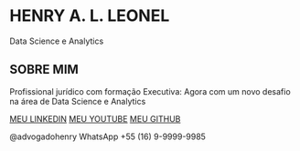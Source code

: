 <html lang="en">
  <head>  
    
<!-- Intro -->
<div class="intro">
<div class="intro-body">
	<div class="container">
		<div class="row justify-content-center">
			<div class="col-md-8">
				<h1 class="brand-heading">HENRY A. L. LEONEL</h1>
				<p class="intro-text">
					<!-- ADVOGADO - CONSULTOR - INVESTIDOR -->
					         Data Science e Analytics
				</p>
				<a href="#pageid" class="btn btn-circle page-scroll">
				<i class="fa fa-angle-double-down animated"></i>
				</a>
			</div>
		</div>
	</div>
</div>
</div>
      
<!-- About -->
<section id="pageid">
<div class="container content-section text-center">
	<div class="row justify-content-center">		
		<div class="col-md-8">
            <h2 class="d-block">SOBRE MIM</h2>
			<p>
				Profissional jurídico com formação Executiva: Agora com um novo desafio na área de Data Science e Analytics
			</p>
			<p>
				<a href="https://www.linkedin.com/in/advogadohenry/" target="_blank" class="btnghost"><i class="fa fa-linkedin"></i> MEU LINKEDIN</a>
				<a href="https://www.youtube.com/user/advogadohenry/" target="_blank" class="btnghost"><i class="fa fa-youtube"></i> MEU YOUTUBE</a>
				<a href="https://github.com/999999985" target="_blank" class="btnghost"><i class="fa fa-github"></i> MEU GITHUB</a>
			</p>
		</div>
	</div>
</div>
</section>
            
<!-- inject:partials/footer.html -->
<footer>
<div class="container text-center">
    <p class="credits">
		@advogadohenry
    WhatsApp +55 (16) 9-9999-9985
    </p>
</div>
</footer>
